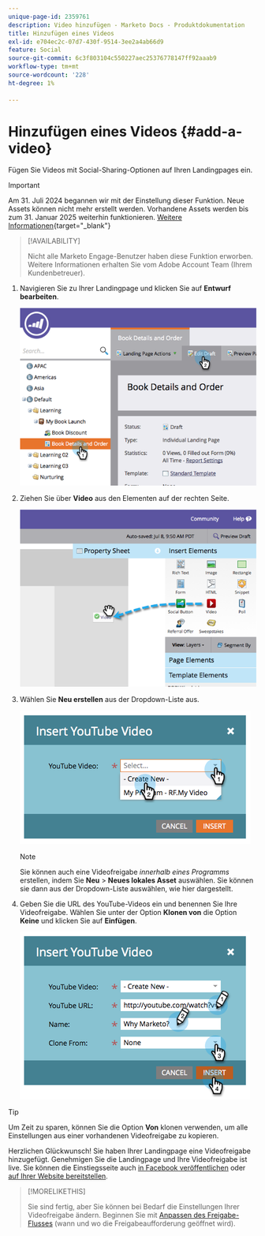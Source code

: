 ```yaml
---
unique-page-id: 2359761
description: Video hinzufügen - Marketo Docs - Produktdokumentation
title: Hinzufügen eines Videos
exl-id: e704ec2c-07d7-430f-9514-3ee2a4ab66d9
feature: Social
source-git-commit: 6c3f803104c550227aec25376778147ff92aaab9
workflow-type: tm+mt
source-wordcount: '228'
ht-degree: 1%

---
```


# Hinzufügen eines Videos {#add-a-video}

Fügen Sie Videos mit Social-Sharing-Optionen auf Ihren Landingpages ein.

>[!IMPORTANT]
>
>Am 31. Juli 2024 begannen wir mit der Einstellung dieser Funktion. Neue Assets können nicht mehr erstellt werden. Vorhandene Assets werden bis zum 31. Januar 2025 weiterhin funktionieren. [Weitere Informationen](https://nation.marketo.com/t5/employee-blogs/marketo-engage-social-features-deprecation/ba-p/351977){target="_blank"}

>[!AVAILABILITY]
>
>Nicht alle Marketo Engage-Benutzer haben diese Funktion erworben. Weitere Informationen erhalten Sie vom Adobe Account Team (Ihrem Kundenbetreuer).

1. Navigieren Sie zu Ihrer Landingpage und klicken Sie auf **Entwurf bearbeiten**.

   ![](assets/image2014-9-23-16-3a49-3a49.png)

1. Ziehen Sie über **Video** aus den Elementen auf der rechten Seite.

   ![](assets/image2014-9-23-16-3a51-3a0.png)

1. Wählen Sie **Neu erstellen** aus der Dropdown-Liste aus.

   ![](assets/image2014-9-23-16-3a51-3a11.png)

   >[!NOTE]
   >
   >Sie können auch eine Videofreigabe _innerhalb eines Programms_ erstellen, indem Sie **Neu** > **Neues lokales Asset** auswählen. Sie können sie dann aus der Dropdown-Liste auswählen, wie hier dargestellt.

1. Geben Sie die URL des YouTube-Videos ein und benennen Sie Ihre Videofreigabe. Wählen Sie unter der Option **Klonen von** die Option **Keine** und klicken Sie auf **Einfügen**.

   ![](assets/image2014-9-23-16-3a51-3a32.png)

>[!TIP]
>
>Um Zeit zu sparen, können Sie die Option **Von** klonen verwenden, um alle Einstellungen aus einer vorhandenen Videofreigabe zu kopieren.

Herzlichen Glückwunsch! Sie haben Ihrer Landingpage eine Videofreigabe hinzugefügt. Genehmigen Sie die Landingpage und Ihre Videofreigabe ist live. Sie können die Einstiegsseite auch [in Facebook veröffentlichen](/help/marketo/product-docs/demand-generation/facebook/publish-landing-pages-to-facebook.md) oder [auf Ihrer Website bereitstellen](/help/marketo/product-docs/demand-generation/social/configuring-social-actions/customize-video-share-flow.md).

>[!MORELIKETHIS]
>
>Sie sind fertig, aber Sie können bei Bedarf die Einstellungen Ihrer Videofreigabe ändern. Beginnen Sie mit [Anpassen des Freigabe-Flusses](/help/marketo/product-docs/demand-generation/social/configuring-social-actions/customize-video-share-flow.md) (wann und wo die Freigabeaufforderung geöffnet wird).
